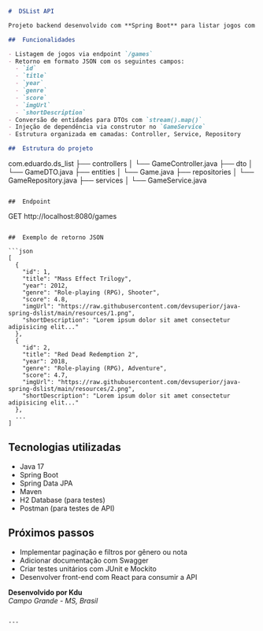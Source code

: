 ```markdown
#  DSList API

Projeto backend desenvolvido com **Spring Boot** para listar jogos com suas informações. A aplicação segue boas práticas de arquitetura em camadas, uso de DTOs, injeção de dependência via construtor e exposição de dados via API REST.

##  Funcionalidades

- Listagem de jogos via endpoint `/games`
- Retorno em formato JSON com os seguintes campos:
  - `id`
  - `title`
  - `year`
  - `genre`
  - `score`
  - `imgUrl`
  - `shortDescription`
- Conversão de entidades para DTOs com `stream().map()`
- Injeção de dependência via construtor no `GameService`
- Estrutura organizada em camadas: Controller, Service, Repository

##  Estrutura do projeto

```
com.eduardo.ds_list
├── controllers
│   └── GameController.java
├── dto
│   └── GameDTO.java
├── entities
│   └── Game.java
├── repositories
│   └── GameRepository.java
├── services
│   └── GameService.java
```

##  Endpoint

```
GET http://localhost:8080/games
```

##  Exemplo de retorno JSON

```json
[
  {
    "id": 1,
    "title": "Mass Effect Trilogy",
    "year": 2012,
    "genre": "Role-playing (RPG), Shooter",
    "score": 4.8,
    "imgUrl": "https://raw.githubusercontent.com/devsuperior/java-spring-dslist/main/resources/1.png",
    "shortDescription": "Lorem ipsum dolor sit amet consectetur adipisicing elit..."
  },
  {
    "id": 2,
    "title": "Red Dead Redemption 2",
    "year": 2018,
    "genre": "Role-playing (RPG), Adventure",
    "score": 4.7,
    "imgUrl": "https://raw.githubusercontent.com/devsuperior/java-spring-dslist/main/resources/2.png",
    "shortDescription": "Lorem ipsum dolor sit amet consectetur adipisicing elit..."
  },
  ...
]
```

##  Tecnologias utilizadas

- Java 17
- Spring Boot
- Spring Data JPA
- Maven
- H2 Database (para testes)
- Postman (para testes de API)

##  Próximos passos

- Implementar paginação e filtros por gênero ou nota
- Adicionar documentação com Swagger
- Criar testes unitários com JUnit e Mockito
- Desenvolver front-end com React para consumir a API

**Desenvolvido por Kdu**  
*Campo Grande - MS, Brasil*

```

---

